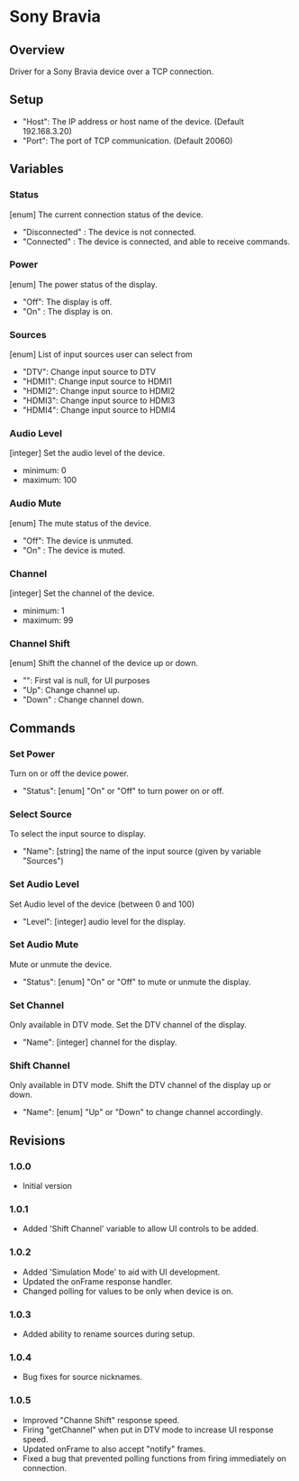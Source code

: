 # Sony Bravia

## Overview

Driver for a Sony Bravia device over a TCP connection.

## Setup

  - "Host": The IP address or host name of the device. (Default 192.168.3.20)
  - "Port": The port of TCP communication. (Default 20060)

## Variables

### Status

[enum] The current connection status of the device.
  - "Disconnected" : The device is not connected.
  - "Connected" : The device is connected, and able to receive commands.

### Power

[enum] The power status of the display.
  - "Off": The display is off.
  - "On" : The display is on.

### Sources

[enum] List of input sources user can select from
  - "DTV": Change input source to DTV
  - "HDMI1": Change input source to HDMI1
  - "HDMI2": Change input source to HDMI2
  - "HDMI3": Change input source to HDMI3
  - "HDMI4": Change input source to HDMI4

### Audio Level

[integer] Set the audio level of the device.
  - minimum: 0
  - maximum: 100

### Audio Mute

[enum] The mute status of the device.
  - "Off": The device is unmuted.
  - "On" : The device is muted.

### Channel

[integer] Set the channel of the device.
  - minimum: 1
  - maximum: 99

### Channel Shift

[enum] Shift the channel of the device up or down.
  - "": First val is null, for UI purposes
  - "Up": Change channel up.
  - "Down" : Change channel down.

## Commands

### Set Power
Turn on or off the device power.
  - "Status": [enum] "On" or "Off" to turn power on or off.

### Select Source
To select the input source to display.
  - "Name": [string] the name of the input source (given by variable "Sources")

### Set Audio Level
Set Audio level of the device (between 0 and 100)
  - "Level": [integer] audio level for the display.

### Set Audio Mute
Mute or unmute the device.
  - "Status": [enum] "On" or "Off" to mute or unmute the display.

### Set Channel
Only available in DTV mode. Set the DTV channel of the display.
  - "Name": [integer] channel for the display.

### Shift Channel
Only available in DTV mode. Shift the DTV channel of the display up or down.
  - "Name": [enum] "Up" or "Down" to change channel accordingly.

## Revisions

### 1.0.0
  - Initial version

### 1.0.1
  - Added 'Shift Channel' variable to allow UI controls to be added.

### 1.0.2
  - Added 'Simulation Mode' to aid with UI development.
  - Updated the onFrame response handler.
  - Changed polling for values to be only when device is on.

### 1.0.3
  - Added ability to rename sources during setup.

### 1.0.4
  - Bug fixes for source nicknames.

### 1.0.5
  - Improved "Channe Shift" response speed.
  - Firing "getChannel" when put in DTV mode to increase UI response speed.
  - Updated onFrame to also accept "notify" frames.
  - Fixed a bug that prevented polling functions from firing immediately on connection.